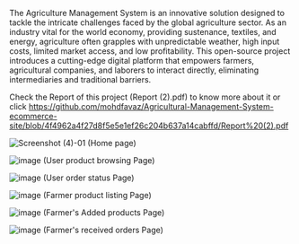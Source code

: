 The Agriculture Management System is an innovative solution designed to tackle the intricate challenges faced by the global agriculture sector. As an industry vital for the world economy, providing sustenance, textiles, and energy, agriculture often grapples with unpredictable weather, high input costs, limited market access, and low profitability. This open-source project introduces a cutting-edge digital platform that empowers farmers, agricultural companies, and laborers to interact directly, eliminating intermediaries and traditional barriers.

Check the Report of this project (Report (2).pdf) to know more about it or click https://github.com/mohdfavaz/Agricultural-Management-System-ecommerce-site/blob/4f4962a4f27d8f5e5e1ef26c204b637a14cabffd/Report%20(2).pdf

![Screenshot (4)-01](https://github.com/mohdfavaz/Agricultural-Management-System-ecommerce-site/assets/84845385/e68076a6-70ac-47ef-a358-e2fb7701a21a) (Home page)

![image](https://github.com/mohdfavaz/Agricultural-Management-System-ecommerce-site/assets/84845385/02c00b62-867f-4105-b0e3-f5c3d07c46f5) (User product browsing Page)

![image](https://github.com/mohdfavaz/Agricultural-Management-System-ecommerce-site/assets/84845385/f0ae7cca-acc8-4bdb-8961-7a6f8e88b51c) (User order status Page)

![image](https://github.com/mohdfavaz/Agricultural-Management-System-ecommerce-site/assets/84845385/0c76cecd-c4a4-47dd-99dc-808a48f90a29) (Farmer product listing Page)

![image](https://github.com/mohdfavaz/Agricultural-Management-System-ecommerce-site/assets/84845385/ad137d3b-87be-431b-bbd4-5a4556dfbf02) (Farmer's Added products Page) 

![image](https://github.com/mohdfavaz/Agricultural-Management-System-ecommerce-site/assets/84845385/ac0b9484-efc0-4cbe-bf79-8e0ee2b9a3ef) (Farmer's received orders Page)





